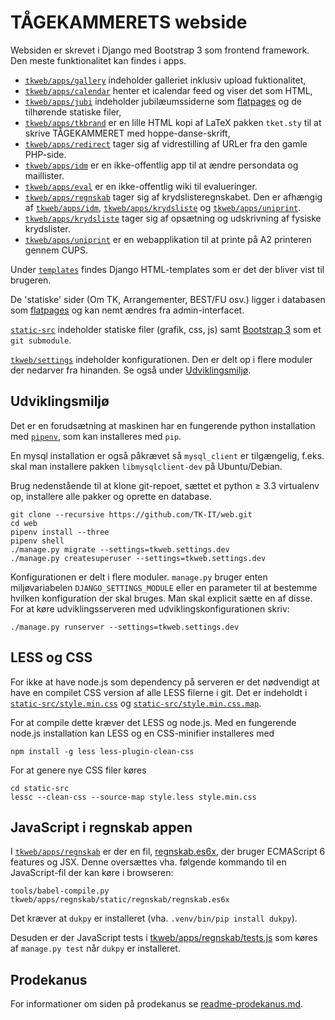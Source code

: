 # TÅGEKAMMERETS webside

Websiden er skrevet i Django med Bootstrap 3 som frontend framework.
Den meste funktionalitet kan findes i apps.

- [`tkweb/apps/gallery`](tkweb/apps/gallery) indeholder galleriet inklusiv
  upload fuktionalitet,
- [`tkweb/apps/calendar`](tkweb/apps/calendar) henter et icalendar feed og viser
  det som HTML,
- [`tkweb/apps/jubi`](tkweb/apps/jubi) indeholder jubilæumssiderne som
  [flatpages](https://docs.djangoproject.com/en/1.8/ref/contrib/flatpages/) og
  de tilhørende statiske filer,
- [`tkweb/apps/tkbrand`](tkweb/apps/tkbrand) er en lille HTML kopi af LaTeX
  pakken `tket.sty` til at skrive TÅGEKAMMERET med hoppe-danse-skrift,
- [`tkweb/apps/redirect`](tkweb/apps/redirect) tager sig af vidrestilling af
  URLer fra den gamle PHP-side.
- [`tkweb/apps/idm`](tkweb/apps/idm) er en ikke-offentlig app til at ændre
  persondata og maillister.
- [`tkweb/apps/eval`](tkweb/apps/eval) er en ikke-offentlig wiki til evalueringer.
- [`tkweb/apps/regnskab`](tkweb/apps/regnskab) tager sig af
  krydslisteregnskabet. Den er afhængig af [`tkweb/apps/idm`](tkweb/apps/idm),
  [`tkweb/apps/krydsliste`](tkweb/apps/krydsliste) og
  [`tkweb/apps/uniprint`](tkweb/apps/uniprint).
- [`tkweb/apps/krydsliste`](tkweb/apps/krydsliste) tager sig af opsætning og
  udskrivning af fysiske krydslister.
- [`tkweb/apps/uniprint`](tkweb/apps/uniprint) er en webapplikation til at
  printe på A2 printeren gennem CUPS.

Under [`templates`](templates) findes Django HTML-templates som er det der
bliver vist til brugeren.

De 'statiske' sider (Om TK, Arrangementer, BEST/FU osv.) ligger i databasen som
[flatpages](https://docs.djangoproject.com/en/1.8/ref/contrib/flatpages/) og kan
nemt ændres fra admin-interfacet.

[`static-src`](static-src) indeholder statiske filer (grafik, css, js) samt
[Bootstrap 3](http://getbootstrap.com) som et `git submodule`.

[`tkweb/settings`](tkweb/settings) indeholder konfigurationen. Den er delt op i
flere moduler der nedarver fra hinanden. Se også under
[Udviklingsmiljø](#udviklingsmiljø).

## Udviklingsmiljø

Det er en forudsætning at maskinen har en fungerende python installation med
[`pipenv`](https://docs.pipenv.org/), som kan installeres med `pip`.

En mysql installation er også påkrævet så `mysql_client` er tilgængelig, f.eks. skal man installere pakken `libmysqlclient-dev` på Ubuntu/Debian.

Brug nedenstående til at klone git-repoet, sættet et python ≥ 3.3 virtualenv op,
installere alle pakker og oprette en database.

```shell
git clone --recursive https://github.com/TK-IT/web.git
cd web
pipenv install --three
pipenv shell
./manage.py migrate --settings=tkweb.settings.dev
./manage.py createsuperuser --settings=tkweb.settings.dev
```

Konfigurationen er delt i flere moduler. `manage.py` bruger enten
miljøvariabelen `DJANGO_SETTINGS_MODULE` eller en parameter til at bestemme
hvilken konfiguration der skal bruges. Man skal explicit sætte en af disse. For
at køre udviklingsserveren med udviklingskonfigurationen skriv:

```shell
./manage.py runserver --settings=tkweb.settings.dev
```

## LESS og CSS

For ikke at have node.js som dependency på serveren er det nødvendigt at have en
compilet CSS version af alle LESS filerne i git. Det er indeholdt i
[`static-src/style.min.css`](static-src/style.min.css) og
[`static-src/style.min.css.map`](static-src/style.min.css.map).

For at compile dette kræver det LESS og node.js. Med en fungerende node.js
installation kan LESS og en CSS-minifier installeres med
```shell
npm install -g less less-plugin-clean-css
```
For at genere nye CSS filer køres
```shell
cd static-src
lessc --clean-css --source-map style.less style.min.css
```

## JavaScript i regnskab appen

I [`tkweb/apps/regnskab`](tkweb/apps/regnskab) er der en fil,
[regnskab.es6x](tkweb/apps/regnskab/static/regnskab/regnskab.es6x),
der bruger ECMAScript 6 features og JSX.
Denne oversættes vha. følgende kommando til en JavaScript-fil der kan køre i browseren:

```shell
tools/babel-compile.py tkweb/apps/regnskab/static/regnskab/regnskab.es6x
```

Det kræver at `dukpy` er installeret
(vha. `.venv/bin/pip install dukpy`).

Desuden er der JavaScript tests i
[tkweb/apps/regnskab/tests.js](tkweb/apps/regnskab/tests.js)
som køres af `manage.py test` når `dukpy` er installeret.

## Prodekanus

For informationer om siden på prodekanus
se [readme-prodekanus.md](readme-prodekanus.md).
